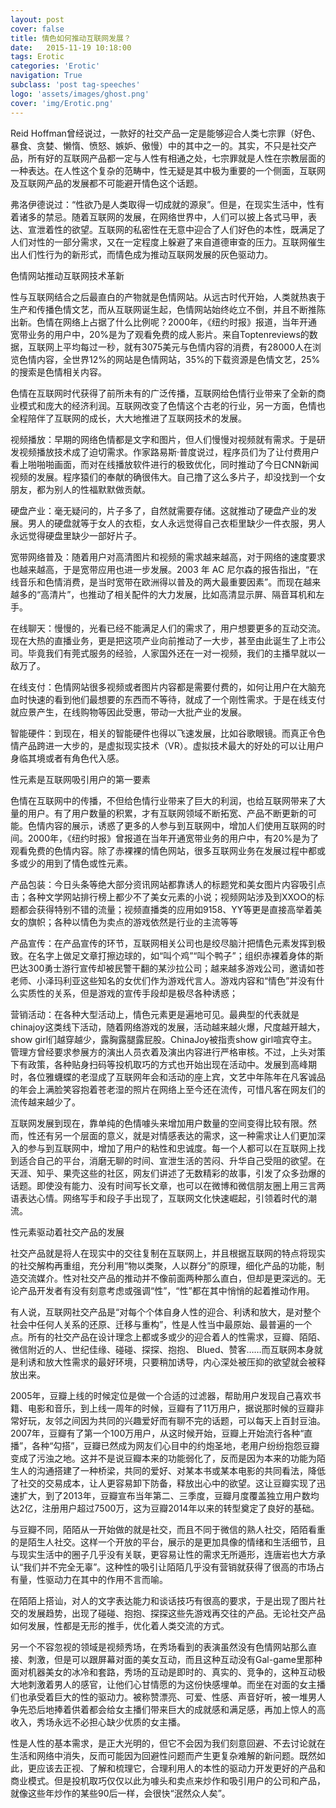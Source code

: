 ```yaml
---
layout: post
cover: false
title: 情色如何推动互联网发展？
date:   2015-11-19 10:18:00
tags: Erotic
categories: 'Erotic'
navigation: True
subclass: 'post tag-speeches'
logo: 'assets/images/ghost.png'
cover: 'img/Erotic.png'
---
```


Reid Hoffman曾经说过，一款好的社交产品一定是能够迎合人类七宗罪（好色、暴食、贪婪、懒惰、愤怒、嫉妒、傲慢）中的其中之一的。其实，不只是社交产品，所有好的互联网产品都一定与人性有相通之处，七宗罪就是人性在宗教层面的一种表达。在人性这个复杂的范畴中，性无疑是其中极为重要的一个侧面，互联网及互联网产品的发展都不可能避开情色这个话题。

弗洛伊德说过：“性欲乃是人类取得一切成就的源泉”。但是，在现实生活中，性有着诸多的禁忌。随着互联网的发展，在网络世界中，人们可以披上各式马甲，表达、宣泄着性的欲望。互联网的私密性在无意中迎合了人们好色的本性，既满足了人们对性的一部分需求，又在一定程度上躲避了来自道德审查的压力。互联网催生出人们性行为的新形式，而情色成为推动互联网发展的灰色驱动力。

色情网站推动互联网技术革新

性与互联网结合之后最直白的产物就是色情网站。从远古时代开始，人类就热衷于生产和传播色情文艺，而从互联网诞生起，色情网站始终屹立不倒，并且不断推陈出新。色情在网络上占据了什么比例呢？2000年，《纽约时报》报道，当年开通宽带业务的用户中，20%是为了观看免费的成人影片。来自Toptenreviews的数据，互联网上平均每过一秒，就有3075美元与色情内容的消费，有28000人在浏览色情内容，全世界12%的网站是色情网站，35%的下载资源是色情文艺，25%的搜索是色情相关内容。

色情在互联网时代获得了前所未有的广泛传播，互联网给色情行业带来了全新的商业模式和庞大的经济利润。互联网改变了色情这个古老的行业，另一方面，色情也全程陪伴了互联网的成长，大大地推进了互联网技术的发展。

视频播放：早期的网络色情都是文字和图片，但人们慢慢对视频就有需求。于是研发视频播放技术成了迫切需求。作家路易斯·普度说过，程序员们为了让付费用户看上啪啪啪画面，而对在线播放软件进行的极致优化，同时推动了今日CNN新闻视频的发展。程序猿们的奉献的确很伟大。自己撸了这么多片子，却没找到一个女朋友，都为别人的性福默默做贡献。

硬盘产业：毫无疑问的，片子多了，自然就需要存储。这就推动了硬盘产业的发展。男人的硬盘就等于女人的衣柜，女人永远觉得自己衣柜里缺少一件衣服，男人永远觉得硬盘里缺少一部好片子。

宽带网络普及：随着用户对高清图片和视频的需求越来越高，对于网络的速度要求也越来越高，于是宽带应用也进一步发展。2003 年 AC 尼尔森的报告指出，“在线音乐和色情消费，是当时宽带在欧洲得以普及的两大最重要因素”。而现在越来越多的“高清片”，也推动了相关配件的大力发展，比如高清显示屏、隔音耳机和左手。

在线聊天：慢慢的，光看已经不能满足人们的需求了，用户想要更多的互动交流。现在大热的直播业务，更是把这项产业向前推动了一大步，甚至由此诞生了上市公司。毕竟我们有莞式服务的经验，人家国外还在一对一视频，我们的主播早就以一敌万了。

在线支付：色情网站很多视频或者图片内容都是需要付费的，如何让用户在大脑充血时快速的看到他们最想要的东西而不等待，就成了一个刚性需求。于是在线支付就应景产生，在线购物等因此受惠，带动一大批产业的发展。

智能硬件：到现在，相关的智能硬件也得以飞速发展，比如谷歌眼镜。而真正令色情产品跨进一大步的，是虚拟现实技术（VR）。虚拟技术最大的好处的可以让用户身临其境或者有角色代入感。

性元素是互联网吸引用户的第一要素

色情在互联网中的传播，不但给色情行业带来了巨大的利润，也给互联网带来了大量的用户。有了用户数量的积累，才有互联网领域不断拓宽、产品不断更新的可能。色情内容的展示，诱惑了更多的人参与到互联网中，增加人们使用互联网的时间。2000年，《纽约时报》曾报道在当年开通宽带业务的用户中，有20%是为了观看免费的色情内容。除了赤裸裸的情色网站，很多互联网业务在发展过程中都或多或少的用到了情色或性元素。

产品包装：今日头条等绝大部分资讯网站都靠诱人的标题党和美女图片内容吸引点击；各种文学网站排行榜上都少不了美女元素的小说；视频网站涉及到XXOO的标题都会获得特别不错的流量；视频直播类的应用如9158、YY等更是直接高举着美女的旗帜；各种以情色为卖点的游戏依然是行业的主流等等

产品宣传：在产品宣传的环节，互联网相关公司也是绞尽脑汁把情色元素发挥到极致。在名字上做足文章打擦边球的，如“叫个鸡”“叫个鸭子”；组织赤裸着身体的斯巴达300勇士游行宣传却被民警干翻的某沙拉公司；越来越多游戏公司，邀请如苍老师、小泽玛利亚这些知名的女优们作为游戏代言人。游戏内容和“情色”并没有什么实质性的关系，但是游戏的宣传手段却是极尽各种诱惑；

营销活动：在各种大型活动上，情色元素更是遍地可见。最典型的代表就是chinajoy这类线下活动，随着网络游戏的发展，活动越来越火爆，尺度越开越大，show girl们越穿越少，露胸露腿露屁股。ChinaJoy被指责show girl喧宾夺主。管理方曾经要求参展方的演出人员衣着及演出内容进行严格审核。不过，上头对策下有政策，各种贴身扫码等投机取巧的方式也开始出现在活动中。发展到高峰期时，各位雅蠛蝶的老湿成了互联网年会和活动的座上宾，文艺中年陈年在凡客诚品的年会上满脸笑容抱着苍老湿的照片在网络上至今还在流传，可惜凡客在网友们的流传越来越少了。

互联网发展到现在，靠单纯的色情噱头来增加用户数量的空间变得比较有限。然而，性还有另一个层面的意义，就是对情感表达的需求，这一种需求让人们更加深入的参与到互联网中，增加了用户的粘性和忠诚度。每一个人都可以在互联网上找到适合自己的平台，消磨无聊的时间、宣泄生活的苦闷、升华自己受阻的欲望。在天涯、知乎、果壳这些的社区，网友们讲述了无数精彩的故事，引发了众多劲爆的话题。即使没有能力、没有时间写长文章，也可以在微博和微信朋友圈上用三言两语表达心情。网络写手和段子手出现了，互联网文化快速崛起，引领着时代的潮流。

性元素驱动着社交产品的发展

社交产品就是将人在现实中的交往复制在互联网上，并且根据互联网的特点将现实的社交解构再重组，充分利用“物以类聚，人以群分”的原理，细化产品的功能，制造交流媒介。性对社交产品的推动并不像前面两种那么直白，但却是更深远的。无论产品开发者有没有刻意考虑或强调“性”，“性”都在其中悄悄的起着推动作用。

有人说，互联网社交产品是“对每个个体自身人性的迎合、利诱和放大，是对整个社会中任何人关系的还原、迁移与重构”，性是人性当中最原始、最普遍的一个点。所有的社交产品在设计理念上都或多或少的迎合着人的性需求，豆瓣、陌陌、微信附近的人、世纪佳缘、碰碰、探探、抱抱、 Blued、赞客……而互联网本身就是利诱和放大性需求的最好环境，只要稍加诱导，内心深处被压抑的欲望就会被释放出来。

2005年，豆瓣上线的时候定位是做一个合适的过滤器，帮助用户发现自己喜欢书籍、电影和音乐，到上线一周年的时候，豆瓣有了11万用户，据说那时候的豆瓣非常好玩，友邻之间因为共同的兴趣爱好而有聊不完的话题，可以每天上百封豆油。2007年，豆瓣有了第一个100万用户，从这时候开始，豆瓣上开始流行各种“直播”，各种“勾搭”，豆瓣已然成为网友们心目中的约炮圣地，老用户纷纷抱怨豆瓣变成了污浊之地。这并不是说豆瓣本来的功能弱化了，反而是因为本来的功能为陌生人的沟通搭建了一种桥梁，共同的爱好、对某本书或某本电影的共同看法，降低了社交的交易成本，让人更容易卸下防备，释放出心中的欲望。这让豆瓣实现了迅速扩大，到了2013年，豆瓣宣布当年第二、三季度，豆瓣月度覆盖独立用户数均达2亿，注册用户超过7500万，这为豆瓣2014年以来的转型奠定了良好的基础。

与豆瓣不同，陌陌从一开始做的就是社交，而且不同于微信的熟人社交，陌陌看重的是陌生人社交。这样一个开放的平台，展示的是更加具像的情绪和生活细节，且与现实生活中的圈子几乎没有关联，更容易让性的需求无所遁形，连唐岩也大方承认“我们并不完全无辜”。这种性的吸引让陌陌几乎没有营销就获得了很高的市场占有量，性驱动力在其中的作用不言而喻。

在陌陌上搭讪，对人的文字表达能力和谈话技巧有很高的要求，于是出现了图片社交的发展趋势，出现了碰碰、抱抱、探探这些先游戏再交往的产品。无论社交产品如何发展，性都是无形的推手，优化着人类交流的方式。

另一个不容忽视的领域是视频秀场，在秀场看到的表演虽然没有色情网站那么直接、刺激，但是可以跟屏幕对面的美女互动，而且这种互动没有Gal-game里那种面对机器美女的冰冷和套路，秀场的互动是即时的、真实的、竞争的，这种互动极大地刺激着男人的感官，让他们心甘情愿的为这份快感埋单。而坐在对面的女主播们也承受着巨大的性的驱动力。被称赞漂亮、可爱、性感、声音好听，被一堆男人争先恐后地捧着供着都会给女主播们带来巨大的成就感和满足感，再加上惊人的高收入，秀场永远不必担心缺少优质的女主播。

性是人性的基本需求，是正大光明的，但它不会因为我们刻意回避、不去讨论就在生活和网络中消失，反而可能因为回避性问题而产生更复杂难解的新问题。既然如此，更应该去正视、了解和梳理它，合理利用人的本性的驱动力开发更好的产品和商业模式。但是投机取巧仅仅以此为噱头和卖点来炒作和吸引用户的公司和产品，就像这些年炒作的某些90后一样，会很快“泯然众人矣”。
